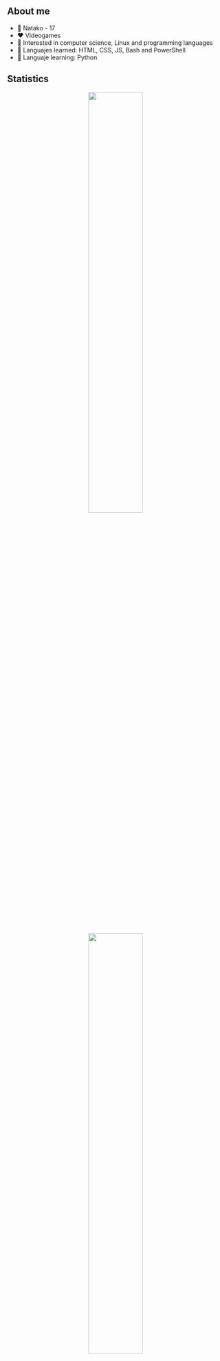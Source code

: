 ## About me
- 👋 Natako - 17
- ❤️ Videogames
- 👀 Interested in computer science, Linux and programming languages
- 🧠 Languajes learned: HTML, CSS, JS, Bash and PowerShell
- 📖 Languaje learning: Python

## Statistics

<p align="center">
  <img height="50%" width="auto" src="https://github-readme-stats.vercel.app/api?username=Natako7&theme=prussian&text_color=e0fbff&show_icons=true&hide_border=true&count_private=false&bg_color=00000000">
  <img height="50%" width="auto" src="https://github-readme-stats.vercel.app/api/top-langs/?username=Natako7&theme=prussian&text_color=e0fbff&show_icons=true&hide_border=true&layout=compact&bg_color=00000000">
</p>

<p align="center">
  <img src="https://skillicons.dev/icons?i=html" />
  <img src="https://skillicons.dev/icons?i=css" />
  <img src="https://skillicons.dev/icons?i=js" />
  <img src="https://skillicons.dev/icons?i=bash" />
  <img src="https://skillicons.dev/icons?i=powershell" />
  <img src="https://skillicons.dev/icons?i=python" />
</p>

###### Icons with <a href="https://skillicons.dev/">Skill Icons</a>
###### Statistics with <a href="https://gh-stats-gen.vercel.app/">GH Stats Generator (Vercel)</a>
<!---
Natako7/Natako7 is a ✨ special ✨ repository because its `README.md` (this file) appears on your GitHub profile.
You can click the Preview link to take a look at your changes.
--->
